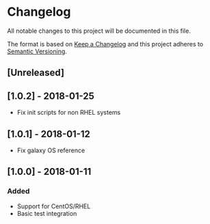 # Changelog
All notable changes to this project will be documented in this file.

The format is based on [Keep a Changelog](http://keepachangelog.com/en/1.0.0/)
and this project adheres to [Semantic Versioning](http://semver.org/spec/v2.0.0.html).

## [Unreleased]

## [1.0.2] - 2018-01-25
- Fix init scripts for non RHEL systems

## [1.0.1] - 2018-01-12
- Fix galaxy OS reference

## [1.0.0] - 2018-01-11
### Added
- Support for CentOS/RHEL
- Basic test integration
